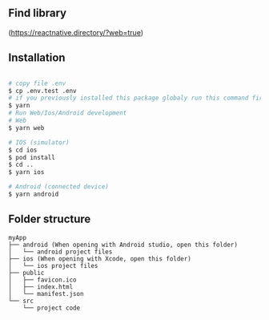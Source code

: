 ## Find library
(https://reactnative.directory/?web=true)
## Installation

```sh

# copy file .env
$ cp .env.test .env
# if you previously installed this package globaly run this command first to uninstall the previous version:
$ yarn
# Run Web/Ios/Android development
# Web
$ yarn web

# IOS (simulator)
$ cd ios
$ pod install
$ cd ..
$ yarn ios

# Android (connected device)
$ yarn android

```

## Folder structure

```
myApp
├── android (When opening with Android studio, open this folder)
│   └── android project files
├── ios (When opening with Xcode, open this folder)
│   └── ios project files
├── public
│   ├── favicon.ico
│   ├── index.html
│   └── manifest.json
└── src
    └── project code
```


